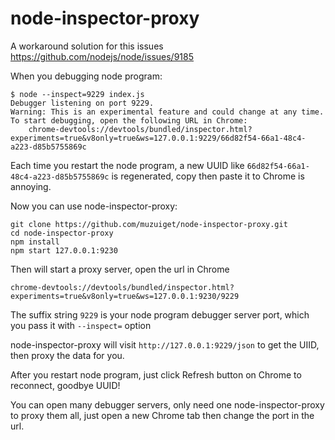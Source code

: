 node-inspector-proxy
====================

A workaround solution for this issues https://github.com/nodejs/node/issues/9185

When you debugging node program:

    $ node --inspect=9229 index.js
    Debugger listening on port 9229.
    Warning: This is an experimental feature and could change at any time.
    To start debugging, open the following URL in Chrome:
        chrome-devtools://devtools/bundled/inspector.html?experiments=true&v8only=true&ws=127.0.0.1:9229/66d82f54-66a1-48c4-a223-d85b5755869c

Each time you restart the node program, a new UUID like `66d82f54-66a1-48c4-a223-d85b5755869c` is regenerated, copy then paste it to Chrome is annoying.

Now you can use node-inspector-proxy:

    git clone https://github.com/muzuiget/node-inspector-proxy.git
    cd node-inspector-proxy
    npm install
    npm start 127.0.0.1:9230

Then will start a proxy server, open the url in Chrome

    chrome-devtools://devtools/bundled/inspector.html?experiments=true&v8only=true&ws=127.0.0.1:9230/9229

The suffix string `9229` is your node program debugger server port, which you pass it with `--inspect=` option

node-inspector-proxy will visit `http://127.0.0.1:9229/json` to get the UIID, then proxy the data for you.

After you restart node program, just click Refresh button on Chrome to reconnect, goodbye UUID!

You can open many debugger servers, only need one node-inspector-proxy to proxy them all, just open a new Chrome tab then change the port in the url.
